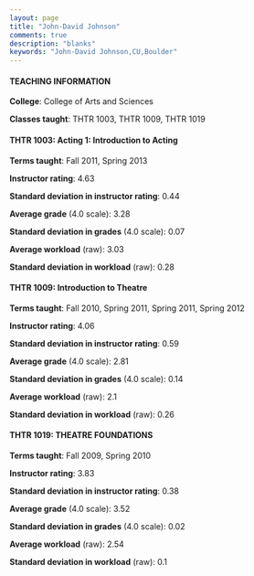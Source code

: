 ```yaml
---
layout: page
title: "John-David Johnson" 
comments: true
description: "blanks"
keywords: "John-David Johnson,CU,Boulder"
---
```

<head>
<script src="https://ajax.googleapis.com/ajax/libs/jquery/2.1.3/jquery.min.js"></script>
<script src="https://dl.dropboxusercontent.com/s/pc42nxpaw1ea4o9/highcharts.js?dl=0"></script>
<!-- <script src="../assets/js/highcharts.js"></script> -->
<style type="text/css">@font-face {
	font-family: "Bebas Neue";
	src: url(https://www.filehosting.org/file/details/544349/BebasNeue Regular.otf) format("opentype");
	}
	h1.Bebas { 
		font-family: "Bebas Neue", Verdana, Tahoma;
	}
</style>
</head>
	   
#### TEACHING INFORMATION

**College**: College of Arts and Sciences

**Classes taught**: THTR 1003, THTR 1009, THTR 1019

#### THTR 1003: Acting 1: Introduction to Acting

**Terms taught**: Fall 2011, Spring 2013

**Instructor rating**: 4.63

**Standard deviation in instructor rating**: 0.44

**Average grade** (4.0 scale): 3.28

**Standard deviation in grades** (4.0 scale): 0.07

**Average workload** (raw): 3.03

**Standard deviation in workload** (raw): 0.28

#### THTR 1009: Introduction to Theatre

**Terms taught**: Fall 2010, Spring 2011, Spring 2011, Spring 2012

**Instructor rating**: 4.06

**Standard deviation in instructor rating**: 0.59

**Average grade** (4.0 scale): 2.81

**Standard deviation in grades** (4.0 scale): 0.14

**Average workload** (raw): 2.1

**Standard deviation in workload** (raw): 0.26

#### THTR 1019: THEATRE FOUNDATIONS

**Terms taught**: Fall 2009, Spring 2010

**Instructor rating**: 3.83

**Standard deviation in instructor rating**: 0.38

**Average grade** (4.0 scale): 3.52

**Standard deviation in grades** (4.0 scale): 0.02

**Average workload** (raw): 2.54

**Standard deviation in workload** (raw): 0.1

